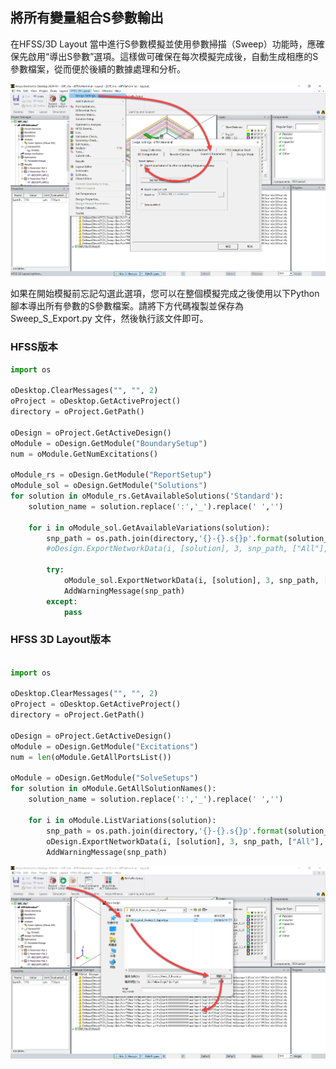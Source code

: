 將所有變量組合S參數輸出
---

在HFSS/3D Layout 當中進行S參數模擬並使用參數掃描（Sweep）功能時，應確保先啟用“導出S參數”選項。這樣做可確保在每次模擬完成後，自動生成相應的S參數檔案，從而便於後續的數據處理和分析。

![2024-04-19_13-03-36](/assets/2024-04-19_13-03-36_bz0hzjytz.png)

如果在開始模擬前忘記勾選此選項，您可以在整個模擬完成之後使用以下Python腳本導出所有參數的S參數檔案。請將下方代碼複製並保存為 Sweep_S_Export.py 文件，然後執行該文件即可。

### HFSS版本
```python
import os

oDesktop.ClearMessages("", "", 2)
oProject = oDesktop.GetActiveProject()
directory = oProject.GetPath()

oDesign = oProject.GetActiveDesign()
oModule = oDesign.GetModule("BoundarySetup")
num = oModule.GetNumExcitations()

oModule_rs = oDesign.GetModule("ReportSetup")
oModule_sol = oDesign.GetModule("Solutions")
for solution in oModule_rs.GetAvailableSolutions('Standard'):
    solution_name = solution.replace(':','_').replace(' ','')
    
    for i in oModule_sol.GetAvailableVariations(solution):
        snp_path = os.path.join(directory,'{}-{}.s{}p'.format(solution_name, i, num))
        #oDesign.ExportNetworkData(i, [solution], 3, snp_path, ["All"], True, 50, "S", -1, 0, 15, True, True, False)
        
        try:
            oModule_sol.ExportNetworkData(i, [solution], 3, snp_path, ["All"], True, 50, "S", -1, 0, 15, True, True, False)
            AddWarningMessage(snp_path)
        except:
            pass

```


### HFSS 3D Layout版本
```python

import os

oDesktop.ClearMessages("", "", 2)
oProject = oDesktop.GetActiveProject()
directory = oProject.GetPath()

oDesign = oProject.GetActiveDesign()
oModule = oDesign.GetModule("Excitations")
num = len(oModule.GetAllPortsList())

oModule = oDesign.GetModule("SolveSetups")
for solution in oModule.GetAllSolutionNames():
    solution_name = solution.replace(':','_').replace(' ','')
    
    for i in oModule.ListVariations(solution):
        snp_path = os.path.join(directory,'{}-{}.s{}p'.format(solution_name, i, num))
        oDesign.ExportNetworkData(i, [solution], 3, snp_path, ["All"], True, 50, "S", -1, 0, 15, True, True, False)
        AddWarningMessage(snp_path)
```

![2024-04-19_12-55-07](/assets/2024-04-19_12-55-07.png)


